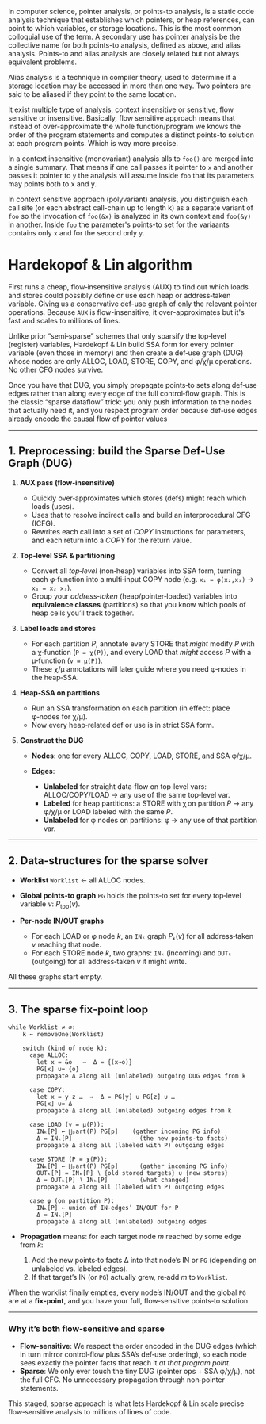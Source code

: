 In computer science, pointer analysis, or points-to analysis, is a static code analysis technique that establishes which pointers, 
or heap references, can point to which variables, or storage locations. This is the most common colloquial use of the term.
A secondary use has pointer analysis be the collective name for both points-to analysis, defined as above, and alias analysis. 
Points-to and alias analysis are closely related but not always equivalent problems. 

Alias analysis is a technique in compiler theory, used to determine if a storage location may be accessed in more than one way. 
Two pointers are said to be aliased if they point to the same location. 

It exist multiple type of analysis, context insensitive or sensitive, flow sensitive or insensitive.
Basically, flow sensitive approach means that instead of over-approximate the whole function/program we knows the
order of the program statements and computes a distinct points-to solution at each program points. Which is way more precise.

In a context insensitive (monovariant) analysis alls to `foo()` are merged into a single summary. That means if one call passes
it pointer to `x` and another passes it pointer to `y` the analysis will assume inside `foo` that its parameters may points both to x and y.

In context sensitive approach (polyvariant) analysis, you distinguish each call site (or each abstract call-chain up to length k) as a 
separate variant of `foo` so the invocation of `foo(&x)` is analyzed in its own context and `foo(&y)` in another. Inside `foo` the parameter's points-to set for the variaants contains only `x` and for the second only `y`.

# Hardekopof & Lin algorithm
First runs a cheap, flow‑insensitive analysis (AUX) to find out which loads and stores could possibly define or use each heap or address‑taken variable. Giving us a conservative def-use graph of only the relevant pointer operations. Because `AUX` is flow-insensitive, it over-approximates but it's fast and scales to millions of lines.

Unlike prior “semi‑sparse” schemes that only sparsify the top‑level (register) variables, Hardekopf & Lin build SSA form for every pointer variable (even those in memory) and then create a def‑use graph (DUG) whose nodes are only ALLOC, LOAD, STORE, COPY, and φ/χ/µ operations. No other CFG nodes survive. 

Once you have that DUG, you simply propagate points‑to sets along def‑use edges rather than along every edge of the full control‑flow graph. This is the classic “sparse dataflow” trick: you only push information to the nodes that actually need it, and you respect program order because def‑use edges already encode the causal flow of pointer values 

---

## 1. Preprocessing: build the Sparse Def‑Use Graph (DUG)

1. **AUX pass (flow‑insensitive)**

   * Quickly over‑approximates which stores (defs) might reach which loads (uses).
   * Uses that to resolve indirect calls and build an interprocedural CFG (ICFG).
   * Rewrites each call into a set of *COPY* instructions for parameters, and each return into a *COPY* for the return value.

2. **Top‑level SSA & partitioning**

   * Convert all *top‑level* (non‑heap) variables into SSA form, turning each φ‑function into a multi‑input COPY node (e.g. `x₁ = φ(x₂,x₃)` → `x₁ = x₂ x₃`).
   * Group your *address‑taken* (heap/pointer‑loaded) variables into **equivalence classes** (partitions) so that you know which pools of heap cells you’ll track together.

3. **Label loads and stores**

   * For each partition $P$, annotate every STORE that *might* modify $P$ with a χ‑function (`P = χ(P)`), and every LOAD that *might* access $P$ with a μ‑function (`v = μ(P)`).
   * These χ/μ annotations will later guide where you need φ‑nodes in the heap‐SSA.

4. **Heap‑SSA on partitions**

   * Run an SSA transformation on each partition (in effect: place φ‑nodes for χ/μ).
   * Now every heap‐related def or use is in strict SSA form.

5. **Construct the DUG**

   * **Nodes**: one for every ALLOC, COPY, LOAD, STORE, and SSA φ/χ/μ.
   * **Edges**:

     * **Unlabeled** for straight data‑flow on top‑level vars: ALLOC/COPY/LOAD → any use of the same top‑level var.
     * **Labeled** for heap partitions: a STORE with χ on partition $P$ → any φ/χ/μ or LOAD labeled with the same $P$.
     * **Unlabeled** for φ nodes on partitions: φ → any use of that partition var.

---

## 2. Data‑structures for the sparse solver

* **Worklist** `Worklist` ← all ALLOC nodes.
* **Global points‑to graph** `PG` holds the points‑to set for every top‑level variable $v$: $P_{\text{top}}(v)$.
* **Per‑node IN/OUT graphs**

  * For each LOAD or φ node $k$, an `INₖ` graph $Pₖ(v)$ for all address‑taken $v$ reaching that node.
  * For each STORE node $k$, two graphs: `INₖ` (incoming) and `OUTₖ` (outgoing) for all address‑taken $v$ it might write.

All these graphs start empty.

---

## 3. The sparse fix‑point loop

```
while Worklist ≠ ∅:
    k ← removeOne(Worklist)

    switch (kind of node k):
      case ALLOC:
        let x = &o   ⇒  Δ = {(x→o)}
        PG[x] ∪= {o}
        propagate Δ along all (unlabeled) outgoing DUG edges from k

      case COPY:
        let x = y z …  ⇒  Δ = PG[y] ∪ PG[z] ∪ …
        PG[x] ∪= Δ
        propagate Δ along all (unlabeled) outgoing edges from k

      case LOAD (v = μ(P)):
        INₖ[P] ← ⋃ₚart(P) PG[p]    (gather incoming PG info)
        Δ = INₖ[P]                   (the new points-to facts)
        propagate Δ along all (labeled with P) outgoing edges

      case STORE (P = χ(P)):
        INₖ[P] ← ⋃ₚart(P) PG[p]      (gather incoming PG info)
        OUTₖ[P] = INₖ[P] ∖ {old stored targets} ∪ {new stores}
        Δ = OUTₖ[P] ∖ INₖ[P]         (what changed)
        propagate Δ along all (labeled with P) outgoing edges

      case φ (on partition P):
        INₖ[P] ← union of IN-edges’ IN/OUT for P
        Δ = INₖ[P]
        propagate Δ along all (unlabeled) outgoing edges
```

* **Propagation** means: for each target node $m$ reached by some edge from $k$:

  1. Add the new points‑to facts Δ into that node’s IN or `PG` (depending on unlabeled vs. labeled edges).
  2. If that target’s IN (or `PG`) actually grew, re‑add $m$ to `Worklist`.

When the worklist finally empties, every node’s IN/OUT and the global `PG` are at a **fix‑point**, and you have your full, flow‑sensitive points‑to solution.

---

### Why it’s both **flow‑sensitive** and **sparse**

* **Flow‑sensitive**: We respect the order encoded in the DUG edges (which in turn mirror control‑flow plus SSA’s def‑use ordering), so each node sees exactly the pointer facts that reach it *at that program point*.
* **Sparse**: We only ever touch the tiny DUG (pointer ops + SSA φ/χ/μ), not the full CFG.  No unnecessary propagation through non‑pointer statements.

This staged, sparse approach is what lets Hardekopf & Lin scale precise flow‑sensitive analysis to millions of lines of code.
